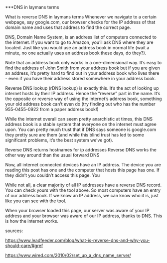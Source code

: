 ***DNS in laymans terms

What is reverse DNS in laymans terms
Whenever we navigate to a certain webpage, say google.com, our browser checks for the IP address of that domain name and uses that address to find the correct page.

DNS, Domain Name System, is an address list of computers connected to the internet. If you want to go to Amazon, you’ll ask DNS where they are located. Just like you would use an address book in normal life (wait a minute, no one actually uses an address book these days, do they?).

Note that an address book only works in a one-dimensional way. It’s easy to find the address of John Smith from your address book but if you are given an address, it’s pretty hard to find out in your address book who lives there - even if you have their address stored somewhere in your address book.

Reverse DNS lookup (rDNS lookup) is exactly this. It’s the act of looking up internet hosts by their IP address. Hence the “reverse” part in the name. It’s the opposite or reverse way of using the internet’s address book, something your old address book can’t even do (try finding out who has the number 955-0455-0922 from a paper address book!)

While the internet overall can seem pretty anarchistic at times, this DNS address book is a stable system that everyone on the internet must agree upon. You can pretty much trust that if DNS says someone is google.com they pretty sure are them (and while this blind trust has led to some significant problems, it’s the best system we’ve got).

Reverse DNS returns hostnames for ip addresses Reverse DNS works the other way around than the usual forward DNS

Now, all internet connected devices have an IP address. The device you are reading this post has one and the computer that hosts this page has one. If they didn’t you couldn’t access this page. You

While not all, a clear majority of all IP addresses have a reverse DNS record. You can check yours with the tool above. So most computers have an entry of our address book. If we know an IP address, we can know who it is, just like you can see with the tool.

When your browser loaded this page, our server was aware of your IP address and your browser was aware of our IP address, thanks to DNS. This is how the internet works.

sources:

https://www.leadfeeder.com/blog/what-is-reverse-dns-and-why-you-should-care/#gref

https://www.wired.com/2010/02/set_up_a_dns_name_server/

